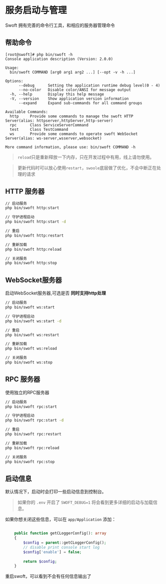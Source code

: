 # 服务启动与管理

Swoft 拥有完善的命令行工具，和相应的服务器管理命令

## 帮助命令

```text
[root@swoft]# php bin/swoft -h
Console application description (Version: 2.0.0)

Usage:
  bin/swoft COMMAND [arg0 arg1 arg2 ...] [--opt -v -h ...]

Options:
      --debug      Setting the application runtime debug level(0 - 4)
      --no-color   Disable color/ANSI for message output
  -h, --help       Display this help message
  -V, --version    Show application version information
      --expand     Expand sub-commands for all command groups

Available Commands:
  http     Provide some commands to manage the swoft HTTP Server(alias: httpserver,httpServer,http-server)
  rpc      Class ServiceServerCommand
  test     Class TestCommand
  ws       Provide some commands to operate swoft WebSocket Server(alias: ws-server,wsserver,websocket)

More command information, please use: bin/swoft COMMAND -h
```

> `reload`只是重新释放一下内存，只在开发过程中有用，线上请勿使用。

> 更新代码时可以放心使用`restart`，`swoole`底层做了优化，不会中断正在处理的请求

## HTTP 服务器

```bash
// 启动服务
php bin/swoft http:start

// 守护进程启动
php bin/swoft http:start -d

// 重启
php bin/swoft http:restart

// 重新加载
php bin/swoft http:reload

// 关闭服务
php bin/swoft http:stop
```

## WebSocket服务器

启动WebSocket服务器,可选是否 **同时支持http处理**

```bash
// 启动服务
php bin/swoft ws:start

// 守护进程启动
php bin/swoft ws:start -d

// 重启
php bin/swoft ws:restart

// 重新加载
php bin/swoft ws:reload

// 关闭服务
php bin/swoft ws:stop
```

## RPC 服务器

使用独立的RPC服务器

```bash
// 启动服务
php bin/swoft rpc:start

// 守护进程启动
php bin/swoft rpc:start -d

// 重启
php bin/swoft rpc:restart

// 重新加载
php bin/swoft rpc:reload

// 关闭服务
php bin/swoft rpc:stop
```

## 启动信息

默认情况下，启动时会打印一些启动信息到控制台。

> 如果你的 `.env` 开启了 `SWOFT_DEBUG=1` 将会看到更多详细的启动与加载信息。

如果你想关闭这些信息，可以在 `app/Application` 添加：

```php

    public function getCLoggerConfig(): array
    {
        $config = parent::getCLoggerConfig();
        // disable print console start log
        $config['enable'] = false;
        
        return $config;
    }
```

重启swoft，可以看到不会有任何信息输出了

